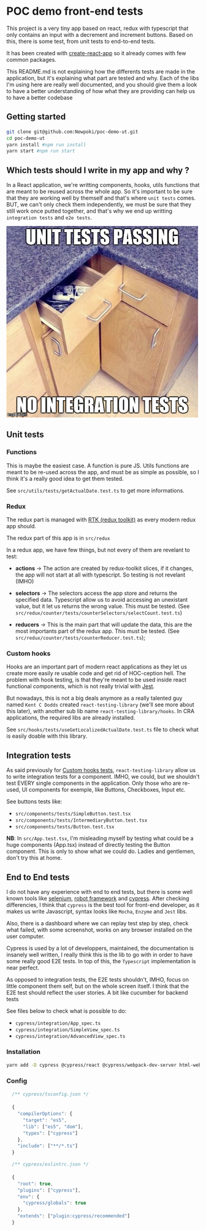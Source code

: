 # **POC demo front-end tests**

This project is a very tiny app based on react, redux with typescript that only contains
an input with a decrement and increment buttons. Based on this, there is some test, from unit tests to end-to-end tests.

It has been created with [create-react-app](https://reactjs.org/docs/create-a-new-react-app.html) so it already comes with few common packages.

This README.md is not explaining how the differents tests are made in the application, but it's explaining what part are tested and why. Each of the libs I'm using here are really well documented, and you should give them a look to have a better understanding of how what they are providing can help us to have a better codebase

## **Getting started**

```bash
git clone git@github.com:Newpoki/poc-demo-ut.git
cd poc-demo-ut
yarn install #npm run install
yarn start #npm run start
```

## **Which tests should I write in my app and why ?**

In a React application, we're writting components, hooks, utils functions that are meant to be reused across the whole app. So it's important to be sure that they are working well by themself and that's where `unit tests` comes. BUT, we can't only check them independently, we must be sure that they still work once putted together, and that's why we end up writting `integration tests` and `e2e tests`.

![unit-tests-vs-integration-tests](./public/meme-unit-vs-inte.png)

## **Unit tests**

### **Functions**

This is maybe the easiest case. A function is pure JS. Utils functions are meant to be re-used across the app, and must be as simple as possible, so I think it's a really good idea to get them tested.

See `src/utils/tests/getActualDate.test.ts` to get more informations.

### **Redux**

The redux part is managed with [RTK (redux toolkit)](https://redux-toolkit.js.org/) as every modern redux app should.

The redux part of this app is in `src/redux`

In a redux app, we have few things, but not every of them are revelant to test:

- **actions** &rarr; The action are created by redux-toolkit slices, if it changes, the app will not start at all with typescript. So testing is not revelant (IMHO)

- **selectors** &rarr; The selectors access the app store and returns the specified data. Typescript allow us to avoid accessing an unexistant value, but it let us returns the wrong value. This must be tested. (See `src/redux/counter/tests/counterSelectors/selectCount.test.ts`)

- **reducers** &rarr; This is the main part that will update the data, this are the most importants part of the redux app. This must be tested. (See `src/redux/counter/tests/counterReducer.test.ts`);

### **Custom hooks**

Hooks are an important part of modern react applications as they let us create more easily re usable code and get rid of HOC-ception hell. The problem with hook testing, is that they're meant to be used inside react functional components, which is not really trivial with [Jest](https://jestjs.io/).

But nowadays, this is not a big deals anymore as a really talented guy named `Kent C Dodds` created `react-testing-library` (we'll see more about this later), with another sub lib name `react-testing-library/hooks`. In CRA applications, the required libs are already installed.

See `src/hooks/tests/useGetLocalizedActualDate.test.ts` file to check what is easily doable with this library.

## Integration tests

As said previously for [Custom hooks tests](#custom-hooks), `react-testing-library` allow us to write integration tests for a component. IMHO, we could, but we shouldn't test EVERY single components in the application. Only those who are re-used, UI components for exemple, like Buttons, Checkboxes, Input etc.

See buttons tests like:

- `src/components/tests/SimpleButton.test.tsx`
- `src/components/tests/IntermediaryButton.test.tsx`
- `src/components/tests/Button.test.tsx`

**NB**: In `src/App.test.tsx`, I'm misleading myself by testing what could be a huge components (App.tsx) instead of directly testing the Button component. This is only to show what we could do. Ladies and gentlemen, don't try this at home.

## End to End tests

I do not have any experience with end to end tests, but there is some well known tools like [selenium](https://www.selenium.dev/), [robot framework](https://robotframework.org/) and [cypress](https://www.cypress.io/). After checking differencies, I think that `cypress` is the best tool for front-end developer, as it makes us write Javascript, syntax looks like `Mocha`, `Enzyme` and `Jest` libs.

Also, there is a dashboard where we can replay test step by step, check what failed, with some screenshot, works on any browser installed on the user computer.

Cypress is used by a lot of developpers, maintained, the documentation is insanely well written, I really think this is the lib to go with in order to have some really good E2E tests.
In top of this, the `Typescript` implementation is near perfect.

As opposed to integration tests, the E2E tests shouldn't, IMHO, focus on little component them self, but on the whole screen itself. I think that the E2E test should reflect the user stories. A bit like cucumber for backend tests

See files below to check what is possible to do:

- `cypress/integration/App_spec.ts`
- `cypress/integration/SimpleView_spec.ts`
- `cypress/integration/AdvancedView_spec.ts`

### Installation

```bash
yarn add -D cypress @cypress/react @cypress/webpack-dev-server html-webpack-plugin@4 eslint-plugin-cypress
```

### Config

```javascript
  /** cypress/tsconfig.json */

  {
    "compilerOptions": {
      "target": "es5",
      "lib": ["es5", "dom"],
      "types": ["cypress"]
    },
    "include": ["**/*.ts"]
  }
```

```javascript
  /** cypress/eslintrc.json */

  {
    "root": true,
    "plugins": ["cypress"],
    "env": {
      "cypress/globals": true
    },
    "extends": ["plugin:cypress/recommended"]
  }
```
